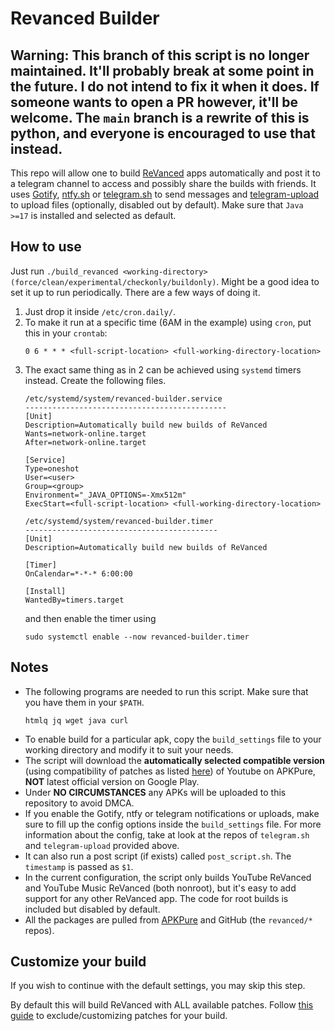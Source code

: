 # Revanced Builder
## Warning: This branch of this script is no longer maintained. It'll probably break at some point in the future. I do not intend to fix it when it does. If someone wants to open a PR however, it'll be welcome. The `main` branch is a rewrite of this is python, and everyone is encouraged to use that instead.

This repo will allow one to build [ReVanced](https://github.com/revanced/) apps automatically and post it to a telegram channel to access and possibly share the builds with friends. It uses [Gotify](https://gotify.net), [ntfy.sh](https://ntfy.sh) or [telegram.sh](https://github.com/fabianonline/telegram.sh) to send messages and [telegram-upload](https://github.com/Nekmo/telegram-upload) to upload files (optionally, disabled out by default). Make sure that `Java >=17` is installed and selected as default.

## How to use
Just run `./build_revanced <working-directory> (force/clean/experimental/checkonly/buildonly)`. Might be a good idea to set it up to run periodically. There are a few ways of doing it.
1. Just drop it inside `/etc/cron.daily/`.
1. To make it run at a specific time (6AM in the example) using `cron`, put this in your `crontab`:
    ```
    0 6 * * * <full-script-location> <full-working-directory-location>
    ```
1. The exact same thing as in 2 can be achieved using `systemd` timers instead. Create the following files.
    ```
    /etc/systemd/system/revanced-builder.service
    ---------------------------------------------
    [Unit]
    Description=Automatically build new builds of ReVanced
    Wants=network-online.target
    After=network-online.target

    [Service]
    Type=oneshot
    User=<user>
    Group=<group>
    Environment="_JAVA_OPTIONS=-Xmx512m"
    ExecStart=<full-script-location> <full-working-directory-location>
    ```
    ```
    /etc/systemd/system/revanced-builder.timer
    -------------------------------------------
    [Unit]
    Description=Automatically build new builds of ReVanced

    [Timer]
    OnCalendar=*-*-* 6:00:00

    [Install]
    WantedBy=timers.target
    ```
    and then enable the timer using
    ```
    sudo systemctl enable --now revanced-builder.timer
    ```

## Notes
- The following programs are needed to run this script. Make sure that you have them in your `$PATH`.
    ```
    htmlq jq wget java curl
    ```
- To enable build for a particular apk, copy the `build_settings` file to your working directory and modify it to suit your needs.
- The script will download the **automatically selected compatible version** (using compatibility of patches as listed [here](https://github.com/revanced/revanced-patches#list-of-available-patches)) of Youtube on APKPure, **NOT** latest official version on Google Play.
- Under **NO CIRCUMSTANCES** any APKs will be uploaded to this repository to avoid DMCA.
- If you enable the Gotify, ntfy or telegram notifications or uploads, make sure to fill up the config options inside the `build_settings` file. For more information about the config, take at look at the repos of `telegram.sh` and `telegram-upload` provided above.
- It can also run a post script (if exists) called `post_script.sh`. The `timestamp` is passed as `$1`.
- In the current configuration, the script only builds YouTube ReVanced and YouTube Music ReVanced (both nonroot), but it's easy to add support for any other ReVanced app. The code for root builds is included but disabled by default.
- All the packages are pulled from [APKPure](https://apkpure.com) and GitHub (the `revanced/*` repos).

## Customize your build
If you wish to continue with the default settings, you may skip this step.

By default this will build ReVanced with ALL available patches. Follow [this guide](PATCHES_GUIDE.md) to exclude/customizing patches for your build.
